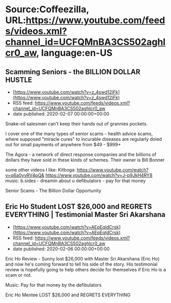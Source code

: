 # Source:Coffeezilla, URL:https://www.youtube.com/feeds/videos.xml?channel_id=UCFQMnBA3CS502aghlcr0_aw, language:en-US

## Scamming Seniors - the BILLION DOLLAR HUSTLE
 - [https://www.youtube.com/watch?v=z_4swd12iFk](https://www.youtube.com/watch?v=z_4swd12iFk)
 - RSS feed: https://www.youtube.com/feeds/videos.xml?channel_id=UCFQMnBA3CS502aghlcr0_aw
 - date published: 2020-02-07 00:00:00+00:00

Snake-oil salesmen can't keep their hands out of grannies pockets.

I cover one of the many types of senior scams - health advice scams, where supposed "miracle cures" to incurable diseases are regularly doled out for small payments of anywhere from $49 - $999+

The Agora - a network of direct response companies and the billions of dollars they have sold in these kinds of schemes.  Their owner is Bill Bonner

some other videos I like: 
Kitboga:
https://www.youtube.com/watch?v=q6a0yvRV4pQ&
https://www.youtube.com/watch?v=J-p9JkH4RY8
music: 
b.sides - dreamin about u
defibulators - pay for that money

Senior Scams - The Billion Dollar Opportunity

## Eric Ho Student LOST $26,000 and REGRETS EVERYTHING | Testimonial Master Sri Akarshana
 - [https://www.youtube.com/watch?v=AEpEqldCrsk](https://www.youtube.com/watch?v=AEpEqldCrsk)
 - RSS feed: https://www.youtube.com/feeds/videos.xml?channel_id=UCFQMnBA3CS502aghlcr0_aw
 - date published: 2020-02-06 00:00:00+00:00

Eric Ho Review - Sunny lost $26,000 with Master Sri Akarshana (Eric Ho) and now he's coming forward to tell his side of the story. His testimonial review is hopefully going to help others decide for themselves if Eric Ho is a scam or not.

Music: 
Pay for that money by the defibulators

Eric Ho Mentee LOST $26,000 and REGRETS EVERYTHING

